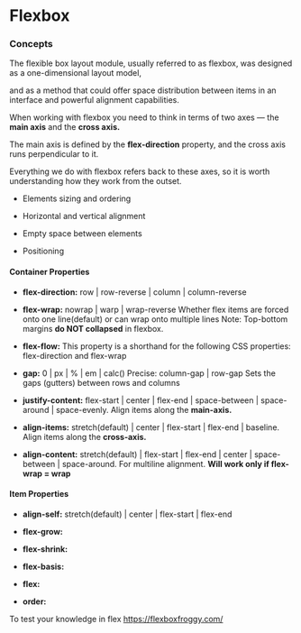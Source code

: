 # Flexbox


### Concepts ###

The flexible box layout module, usually referred to as flexbox, was designed as a one-dimensional layout model, 

and as a method that could offer space distribution between items in an interface and powerful alignment capabilities. 

When working with flexbox you need to think in terms of two axes — the **main axis** and the **cross axis.** 

The main axis is defined by the **flex-direction** property, and the cross axis runs perpendicular to it. 

Everything we do with flexbox refers back to these axes, so it is worth understanding how they work from the outset.

 - Elements sizing and ordering

 - Horizontal and vertical alignment

 - Empty space between elements

 - Positioning 


#### Container Properties ####

 - **flex-direction:**  row | row-reverse | column | column-reverse

 - **flex-wrap:** nowrap | warp | wrap-reverse
                  Whether flex items are forced onto one line(default) or can wrap onto multiple lines
			      Note: Top-bottom margins **do NOT collapsed** in flexbox.

 - **flex-flow:** This property is a shorthand for the following CSS properties: flex-direction and flex-wrap

 - **gap:**       0 | px | % | em | calc() 
                  Precise: column-gap | row-gap
                  Sets the gaps (gutters) between rows and columns 

 - **justify-content:**  flex-start | center | flex-end | space-between | space-around | space-evenly. 
                         Align items along the **main-axis.**

 - **align-items:**  stretch(default) | center | flex-start |  flex-end | baseline. 
                     Align items along the **cross-axis.** 

 - **align-content:**  stretch(default) | flex-start | flex-end | center | space-between | space-around. For multiline alignment.
                       **Will work only if flex-wrap = wrap**
    

#### Item Properties ####

 - **align-self:**    stretch(default) | center | flex-start | flex-end

 - **flex-grow:**

 - **flex-shrink:**

 - **flex-basis:**

 - **flex:**

 - **order:**


To test your knowledge in flex
 https://flexboxfroggy.com/